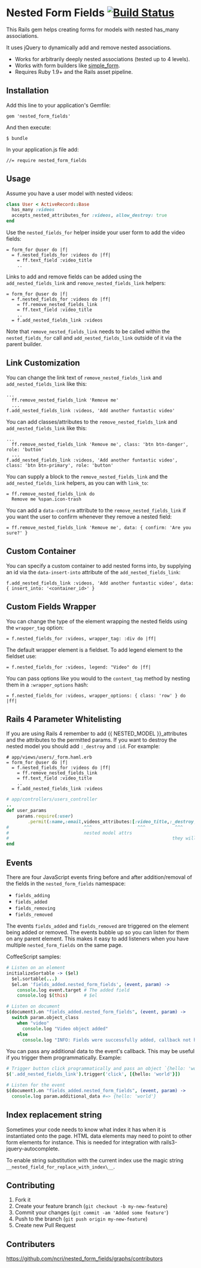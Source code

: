 # Nested Form Fields [![Build Status](https://secure.travis-ci.org/ncri/nested_form_fields.png)](http://travis-ci.org/ncri/nested_form_fields)

This Rails gem helps creating forms for models with nested has_many associations.

It uses jQuery to dynamically add and remove nested associations.

- Works for arbitrarily deeply nested associations (tested up to 4 levels).
- Works with form builders like [simple_form](https://github.com/plataformatec/simple_form).
- Requires Ruby 1.9+ and the Rails asset pipeline.



## Installation

Add this line to your application's Gemfile:

    gem 'nested_form_fields'

And then execute:

    $ bundle

In your application.js file add:

    //= require nested_form_fields

## Usage

Assume you have a user model with nested videos:

```ruby
class User < ActiveRecord::Base
  has_many :videos
  accepts_nested_attributes_for :videos, allow_destroy: true
end
```

Use the `nested_fields_for` helper inside your user form to add the video fields:

```haml
= form_for @user do |f|
  = f.nested_fields_for :videos do |ff|
    = ff.text_field :video_title
    ..
```

Links to add and remove fields can be added using the `add_nested_fields_link` and `remove_nested_fields_link` helpers:

```haml
= form_for @user do |f|
  = f.nested_fields_for :videos do |ff|
    = ff.remove_nested_fields_link
    = ff.text_field :video_title
    ..
  = f.add_nested_fields_link :videos
```

Note that `remove_nested_fields_link` needs to be called within the `nested_fields_for` call and `add_nested_fields_link` outside of it via the parent builder.

## Link Customization

You can change the link text of `remove_nested_fields_link` and `add_nested_fields_link` like this:

```haml
...
  ff.remove_nested_fields_link 'Remove me'
  ...
f.add_nested_fields_link :videos, 'Add another funtastic video'
```

You can add classes/attributes to the  `remove_nested_fields_link` and `add_nested_fields_link` like this:

```haml
...
  ff.remove_nested_fields_link 'Remove me', class: 'btn btn-danger', role: 'button'
  ...
f.add_nested_fields_link :videos, 'Add another funtastic video', class: 'btn btn-primary', role: 'button'
```

You can supply a block to the `remove_nested_fields_link` and the `add_nested_fields_link` helpers, as you can with `link_to`:

```haml
= ff.remove_nested_fields_link do
  Remove me %span.icon-trash
```

You can add a `data-confirm` attribute to the `remove_nested_fields_link` if you want the user to confirm whenever they remove a nested field:

```haml
= ff.remove_nested_fields_link 'Remove me', data: { confirm: 'Are you sure?' }
```

## Custom Container

You can specify a custom container to add nested forms into, by supplying an id via the `data-insert-into` attribute of the `add_nested_fields_link`:

```haml
f.add_nested_fields_link :videos, 'Add another funtastic video', data: { insert_into: '<container_id>' }
```

## Custom Fields Wrapper

You can change the type of the element wrapping the nested fields using the `wrapper_tag` option:

```haml
= f.nested_fields_for :videos, wrapper_tag: :div do |ff|
```

The default wrapper element is a fieldset. To add legend element to the fieldset use:

```haml
= f.nested_fields_for :videos, legend: "Video" do |ff|
```

You can pass options like you would to the `content_tag` method by nesting them in a `:wrapper_options` hash:

```haml
= f.nested_fields_for :videos, wrapper_options: { class: 'row' } do |ff|
```

## Rails 4 Parameter Whitelisting

If you are using Rails 4 remember to add {{ NESTED_MODEL }}_attributes and the attributes to the permitted params.
If you want to destroy the nested model you should add `:_destroy` and `:id`.
For example:

```haml
# app/views/users/_form.haml.erb
= form_for @user do |f|
  = f.nested_fields_for :videos do |ff|
    = ff.remove_nested_fields_link
    = ff.text_field :video_title
    ..
  = f.add_nested_fields_link :videos
```

```ruby
# app/controllers/users_controller
..
def user_params
    params.require(:user)
        .permit(:name,:email,videos_attributes:[:video_title,:_destroy,:id])
#                            ^^^                 ^^^           ^^^
#                            nested model attrs
#                                                             they will let you delete the nested model
end
```

## Events

There are four JavaScript events firing before and after addition/removal of the fields in the `nested_form_fields` namespace:

- `fields_adding`
- `fields_added`
- `fields_removing`
- `fields_removed`

The events `fields_added` and `fields_removed` are triggered on the element being added or removed. The events bubble up so you can listen for them on any parent element.
This makes it easy to add listeners when you have multiple `nested_form_fields` on the same page.

CoffeeScript samples:

```coffeescript
# Listen on an element
initializeSortable -> ($el)
  $el.sortable(...)
  $el.on 'fields_added.nested_form_fields', (event, param) ->
    console.log event.target # The added field
    console.log $(this)      # $el

# Listen on document
$(document).on "fields_added.nested_form_fields", (event, param) ->
  switch param.object_class
    when "video"
      console.log "Video object added"
    else
      console.log "INFO: Fields were successfully added, callback not handled."
```

You can pass any additional data to the event's callback. This may be useful if you trigger them programmatically. Example:

```coffeescript
# Trigger button click programmatically and pass an object `{hello: 'world'}`
$('.add_nested_fields_link').trigger('click', [{hello: 'world'}])

# Listen for the event
$(document).on "fields_added.nested_form_fields", (event, param) ->
  console.log param.additional_data #=> {hello: 'world'}
```

## Index replacement string

Sometimes your code needs to know what index it has when it is instantiated onto the page.
HTML data elements may need to point to other form elements for instance. This is needed for integration
with rails3-jquery-autocomplete.

To enable string substitution with the current index use the magic string `__nested_field_for_replace_with_index\__`.

## Contributing

1. Fork it
2. Create your feature branch (`git checkout -b my-new-feature`)
3. Commit your changes (`git commit -am 'Added some feature'`)
4. Push to the branch (`git push origin my-new-feature`)
5. Create new Pull Request


## Contributers

https://github.com/ncri/nested_form_fields/graphs/contributors
